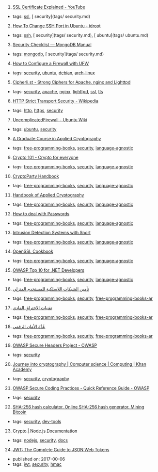 1. [SSL Certificate Explained - YouTube](https://youtu.be/SJJmoDZ3il8)
  * tags: [ssl](tags/ssl.md), [ security](tags/ security.md)
2. [How To Change SSH Port in Ubuntu - idroot](http://idroot.net/tutorials/how-to-change-ssh-port-in-ubuntu/)
  * tags: [ssh](tags/ssh.md), [ security](tags/ security.md), [ ubuntu](tags/ ubuntu.md)
3. [Security Checklist — MongoDB Manual](https://docs.mongodb.com/manual/administration/security-checklist/)
  * tags: [mongodb](tags/mongodb.md), [ security](tags/ security.md)
4. [How to Configure a Firewall with UFW](https://www.linode.com/docs/security/firewalls/configure-firewall-with-ufw)
  * tags: [security](tags/security.md), [ubuntu](tags/ubuntu.md), [debian](tags/debian.md), [arch-linux](tags/arch-linux.md)
5. [Cipherli.st - Strong Ciphers for Apache, nginx and Lighttpd](https://cipherli.st/)
  * tags: [security](tags/security.md), [apache](tags/apache.md), [nginx](tags/nginx.md), [lighttpd](tags/lighttpd.md), [ssl](tags/ssl.md), [tls](tags/tls.md)
6. [HTTP Strict Transport Security - Wikipedia](https://en.wikipedia.org/wiki/HTTP_Strict_Transport_Security)
  * tags: [http](tags/http.md), [https](tags/https.md), [security](tags/security.md)
7. [UncomplicatedFirewall - Ubuntu Wiki](https://wiki.ubuntu.com/UncomplicatedFirewall)
  * tags: [ubuntu](tags/ubuntu.md), [security](tags/security.md)
8. [A Graduate Course in Applied Cryptography](http://toc.cryptobook.us)
  * tags: [free-programming-books](tags/free-programming-books.md), [security](tags/security.md), [language-agnostic](tags/language-agnostic.md)
9. [Crypto 101 - Crypto for everyone](https://www.crypto101.io)
  * tags: [free-programming-books](tags/free-programming-books.md), [security](tags/security.md), [language-agnostic](tags/language-agnostic.md)
10. [CryptoParty Handbook](https://unglue.it/work/141611/)
  * tags: [free-programming-books](tags/free-programming-books.md), [security](tags/security.md), [language-agnostic](tags/language-agnostic.md)
11. [Handbook of Applied Cryptography](http://cacr.uwaterloo.ca/hac/index.html)
  * tags: [free-programming-books](tags/free-programming-books.md), [security](tags/security.md), [language-agnostic](tags/language-agnostic.md)
12. [How to deal with Passwords](https://github.com/MHM5000/pass)
  * tags: [free-programming-books](tags/free-programming-books.md), [security](tags/security.md), [language-agnostic](tags/language-agnostic.md)
13. [Intrusion Detection Systems with Snort](http://ptgmedia.pearsoncmg.com/images/0131407333/downloads/0131407333.pdf)
  * tags: [free-programming-books](tags/free-programming-books.md), [security](tags/security.md), [language-agnostic](tags/language-agnostic.md)
14. [OpenSSL Cookbook](https://www.feistyduck.com/library/openssl-cookbook/)
  * tags: [free-programming-books](tags/free-programming-books.md), [security](tags/security.md), [language-agnostic](tags/language-agnostic.md)
15. [OWASP Top 10 for .NET Developers](http://www.troyhunt.com/2011/12/free-ebook-owasp-top-10-for-net.html)
  * tags: [free-programming-books](tags/free-programming-books.md), [security](tags/security.md), [language-agnostic](tags/language-agnostic.md)
16. [تأمين الشبكات اللاسلكية للمستخدم المنزلي ](http://librebooks.org/secure-wireless-networks-for-home-users/)
  * tags: [free-programming-books](tags/free-programming-books.md), [security](tags/security.md), [free-programming-books-ar](tags/free-programming-books-ar.md)
17. [تقنيات الاختراق المادي ](http://librebooks.org/physical-hacking-techniques/)
  * tags: [free-programming-books](tags/free-programming-books.md), [security](tags/security.md), [free-programming-books-ar](tags/free-programming-books-ar.md)
18. [عُدَّة الأمان الرقمي ](http://librebooks.org/security-in-a-box/)
  * tags: [free-programming-books](tags/free-programming-books.md), [security](tags/security.md), [free-programming-books-ar](tags/free-programming-books-ar.md)
19. [OWASP Secure Headers Project - OWASP](https://www.owasp.org/index.php/OWASP_Secure_Headers_Project)
  * tags: [security](tags/security.md)
20. [Journey into cryptography | Computer science | Computing |
Khan Academy](https://www.khanacademy.org/computing/computer-science/cryptography#modern-crypt)
  * tags: [security](tags/security.md), [cryptography](tags/cryptography.md)
21. [OWASP Secure Coding Practices - Quick Reference Guide - OWASP](https://www.owasp.org/index.php/OWASP_Secure_Coding_Practices_-_Quick_Reference_Guide)
  * tags: [security](tags/security.md)
22. [SHA-256 hash calculator. Online SHA-256 hash generator. Mining Bitcoin](http://www.xorbin.com/tools/sha256-hash-calculator)
  * tags: [security](tags/security.md), [dev-tools](tags/dev-tools.md)
23. [Crypto | Node.js Documentation](https://nodejs.org/api/crypto.html)
  * tags: [nodejs](tags/nodejs.md), [security](tags/security.md), [docs](tags/docs.md)
24. [JWT: The  Complete Guide to JSON Web Tokens](https://blog.angular-university.io/angular-jwt/)
  * published on: 2017-00-06
  * tags: [jwt](tags/jwt.md), [security](tags/security.md), [hmac](tags/hmac.md)
